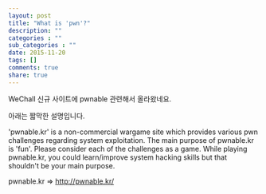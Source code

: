 ```yaml
---
layout: post
title: "What is 'pwn'?"
description: ""
categories : ""
sub_categories : ""
date: 2015-11-20
tags: []
comments: true
share: true
---
```


  

WeChall 신규 사이트에 pwnable 관련해서 올라왔네요.

  

아래는 짧막한 설명입니다.

'pwnable.kr' is a non-commercial wargame site which provides various pwn
challenges regarding system exploitation. The main purpose of pwnable.kr is
'fun'. Please consider each of the challenges as a game. While playing
pwnable.kr, you could learn/improve system hacking skills but that shouldn't
be your main purpose.

  

pwnable.kr => http://pwnable.kr/

  

  

  

